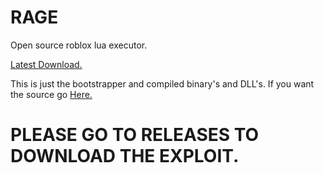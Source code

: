 # RAGE
Open source roblox lua executor.

[Latest Download.](https://github.com/Juicyexe/RAGE/releases/download/v1.2a/RAGE.Bootstrapper.exe)

This is just the bootstrapper and compiled binary's and DLL's. If you want the source go [Here.](https://github.com/Juicyexe/RAGE-Source)

# PLEASE GO TO RELEASES TO DOWNLOAD THE EXPLOIT.
